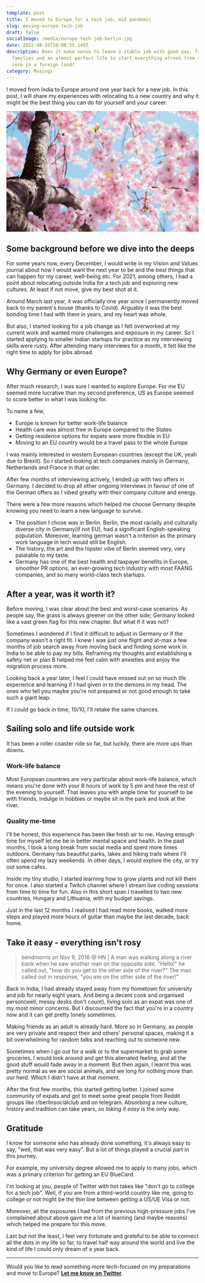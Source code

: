 ```yaml
---
template: post
title: I moved to Europe for a tech job, mid pandemic
slug: moving-europe-tech-job
draft: false
socialImage: /media/europe-tech-job-berlin.jpg
date: 2022-08-25T20:08:55.149Z
description: Does it make sense to leave a stable job with good pay, friends and
  families and an almost perfect life to start everything afresh from complete
  zero in a foreign land?
category: Musings
---
```


I moved from India to Europe around one year back for a new job. In this post, I will share my experiences with relocating to a new country and why it might be the best thing you can do for yourself and your career.

![photo of blush pink cherry blossom tree](/media/europe-tech-job-berlin.jpg 'Photo by @_entreprenerd on Unsplash')

## Some background before we dive into the deeps

For some years now, every December, I would write in my Vision and Values journal about how I would want the next year to be and the best things that can happen for my career, well-being etc. For 2021, among others, I had a point about relocating outside India for a tech job and exploring new cultures. At least if not move, give my best shot at it.

Around March last year, it was officially one year since I permanently moved back to my parent's house (thanks to Covid). Arguably it was the best bonding time I had with them in years, and my heart was whole.

But also, I started looking for a job change as I felt overworked at my current work and wanted more challenges and exposure in my career. So I started applying to smaller Indian startups for practice as my interviewing skills were rusty. After attending many interviews for a month, it felt like the right time to apply for jobs abroad.

## Why Germany or even Europe?

After much research, I was sure I wanted to explore Europe. For me EU seemed more lucrative than my second preference, US as Europe seemed to score better in what I was looking for.

To name a few,

- Europe is known for better work-life balance
- Health care was almost free in Europe compared to the States
- Getting residence options for expats were more flexible in EU
- Moving to an EU country would be a travel pass to the whole Europe

I was mainly interested in western European countries (except the UK, yeah due to Brexit). So I started looking at tech companies mainly in Germany, Netherlands and France in that order.

After few months of interviewing actively, I ended up with two offers in Germany. I decided to drop all other ongoing interviews in favour of one of the German offers as I vibed greatly with their company culture and energy.

There were a few more reasons which helped me choose Germany despite knowing you need to learn a new language to survive.

- The position I chose was in Berlin. Berlin, the most racially and culturally diverse city in Germany(if not EU), had a significant English-speaking population. Moreover, learning german wasn't a criterion as the primary work language in tech would still be English.
- The history, the art and the hipster vibe of Berlin seemed very, very palatable to my taste.
- Germany has one of the best health and taxpayer benefits in Europe, smoother PR options, an ever-growing tech industry with most FAANG companies, and so many world-class tech startups.

## After a year, was it worth it?

Before moving, I was clear about the best and worst-case scenarios. As people say, the grass is always greener on the other side; Germany looked like a vast green flag for this new chapter. But what if it was not?

Sometimes I wondered if I find it difficult to adjust in Germany or if the company wasn't a right fit.
I knew I was just one flight and at-max a few months of job search away from moving back and finding some work in India to be able to pay my bills. Reframing my thoughts and establishing a safety net or plan B helped me feel calm with anxieties and enjoy the migration process more.

Looking back a year later, I feel I could have missed out on so much life experience and learning if I had given in to the demons in my head. The ones who tell you maybe you're not prepared or not good enough to take such a giant leap.

If I could go back in time, 10/10, I'll retake the same chances.

## Sailing solo and life outside work

It has been a roller coaster ride so far, but luckily, there are more ups than downs.

### Work-life balance

Most European countries are very particular about work-life balance, which means you're done with your 8 hours of work by 5 pm and have the rest of the evening to yourself. That leaves you with ample time for yourself to be with friends, indulge in hobbies or maybe sit in the park and look at the river.

### Quality me-time

I'll be honest, this experience has been like fresh air to me. Having enough time for myself let me be in better mental space and health. In the past months, I took a long break from social media and spent more times outdoors. Germany has beautiful parks, lakes and hiking trails where I'll often spend my lazy weekends. In other days, I would explore the city, or try out some cafes.

Inside my tiny studio, I started learning how to grow plants and not kill them for once. I also started a Twitch channel where I stream live coding sessions from time to time for fun. Also in this short span I travelled to two new countries, Hungary and Lithuania, with my budget savings.

Just in the last 12 months I realised I had read more books, walked more steps and played more hours of guitar than maybe the last decade, back home.

## Take it easy - everything isn't rosy

> bendmorris on Nov 9, 2016 @ HN | A man was walking along a river bank when he saw another man on the opposite side. "Hello!" he called out, "how do you get to the other side of the river?" The man called out in response, "you are on the other side of the river!"

Back in India, I had already stayed away from my hometown for university and job for nearly eight years. And being a decent cook and organised person(well, messy desks don't count), living solo as an expat was one of my most minor concerns. But I discounted the fact that you're in a country now and it can get pretty lonely sometimes.

Making friends as an adult is already hard. More so in Germany, as people are very private and respect their and others' personal spaces, making it a bit overwhelming for random talks and reaching out to someone new.

Sometimes when I go out for a walk or to the supermarket to grab some groceries, I would look around and get this alienated feeling, and all the good stuff would fade away in a moment. But then again, I learnt this was pretty normal as we are social animals, and we long for nothing more than our herd. Which I didn't have at that moment.

After the first few months, this started getting better. I joined some community of expats and got to meet some great people from Reddit groups like r/berlinsocialclub and on telegram. Absorbing a new culture, history and tradition can take years, so <i>taking it easy</i> is the only way.

## Gratitude

I know for someone who has already done something, it's always easy to say, "well, that was very easy". But a lot of things played a crucial part in this journey.

For example, my university degree allowed me to apply to many jobs, which was a primary criterion for getting an EU BlueCard.

I'm looking at you, people of Twitter with hot takes like "don't go to college for a tech job". Well, if you are from a third-world country like me, going to college or not might be the thin line between getting a US/UE Visa or not.

Moreover, all the exposures I had from the previous high-pressure jobs I've complained about above gave me a lot of learning (and maybe reasons) which helped me prepare for this move.

Last but not the least, I feel very fortunate and grateful to be able to connect all the dots in my life so far, to travel half way around the world and live the kind of life I could only dream of a year back.

---

Would you like to read something more tech-focused on my preparations and move to Europe? <a href="https://www.twitter.com/siwalikm" rel="noopener noreferrer" target="_blank"><strong>Let me know on Twitter</strong></a>.
